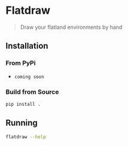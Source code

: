 # Flatdraw

> Draw your flatland environments by hand

## Installation

### From PyPi

+ `coming soon`

### Build from Source

```bash
pip install .
```

## Running

```bash
flatdraw --help
```

